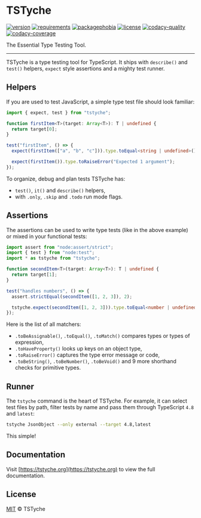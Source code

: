 # TSTyche

[![version][version-badge]][version-url]
[![requirements][requirements-badge]][requirements-url]
[![packagephobia][packagephobia-badge]][packagephobia-url]
[![license][license-badge]][license-url]
[![codacy-quality][codacy-quality-badge]][codacy-quality-url]
[![codacy-coverage][codacy-coverage-badge]][codacy-coverage-url]

The Essential Type Testing Tool.

---

TSTyche is a type testing tool for TypeScript. It ships with `describe()` and `test()` helpers, `expect` style assertions and a mighty test runner.

## Helpers

If you are used to test JavaScript, a simple type test file should look familiar:

```ts
import { expect, test } from "tstyche";

function firstItem<T>(target: Array<T>): T | undefined {
  return target[0];
}

test("firstItem", () => {
  expect(firstItem(["a", "b", "c"])).type.toEqual<string | undefined>();

  expect(firstItem()).type.toRaiseError("Expected 1 argument");
});
```

To organize, debug and plan tests TSTyche has:

- `test()`, `it()` and `describe()` helpers,
- with `.only`, `.skip` and `.todo` run mode flags.

## Assertions

The assertions can be used to write type tests (like in the above example) or mixed in your functional tests:

```ts
import assert from "node:assert/strict";
import { test } from "node:test";
import * as tstyche from "tstyche";

function secondItem<T>(target: Array<T>): T | undefined {
  return target[1];
}

test("handles numbers", () => {
  assert.strictEqual(secondItem([1, 2, 3]), 2);

  tstyche.expect(secondItem([1, 2, 3])).type.toEqual<number | undefined>();
});
```

Here is the list of all matchers:

- `.toBeAssignable()`, `.toEqual()`, `.toMatch()` compares types or types of expression,
- `.toHaveProperty()` looks up keys on an object type,
- `.toRaiseError()` captures the type error message or code,
- `.toBeString()`, `.toBeNumber()`, `.toBeVoid()` and 9 more shorthand checks for primitive types.

## Runner

The `tstyche` command is the heart of TSTyche. For example, it can select test files by path, filter tests by name and pass them through TypeScript `4.8` and `latest`:

```sh
tstyche JsonObject --only external --target 4.8,latest
```

This simple!

## Documentation

Visit [https://tstyche.org](https://tstyche.org) to view the full documentation.

## License

[MIT][license-url] © TSTyche

[version-badge]: https://badgen.net/npm/v/tstyche
[version-url]: https://npmjs.com/package/tstyche
[requirements-badge]: https://badgen.net/npm/node/tstyche
[requirements-url]: https://tstyche.org/reference/requirements
[license-badge]: https://badgen.net/github/license/tstyche/tstyche
[license-url]: https://github.com/tstyche/tstyche/blob/main/LICENSE.md
[packagephobia-badge]: https://badgen.net/packagephobia/install/tstyche
[packagephobia-url]: https://packagephobia.com/result?p=tstyche
[codacy-quality-badge]: https://badgen.net/codacy/grade/a581ca5c323a455886b7bdd9623c4ec8?icon=codacy
[codacy-quality-url]: https://app.codacy.com/gh/tstyche/tstyche/dashboard
[codacy-coverage-badge]: https://badgen.net/codacy/coverage/a581ca5c323a455886b7bdd9623c4ec8?icon=codacy
[codacy-coverage-url]: https://app.codacy.com/gh/tstyche/tstyche/coverage/dashboard
